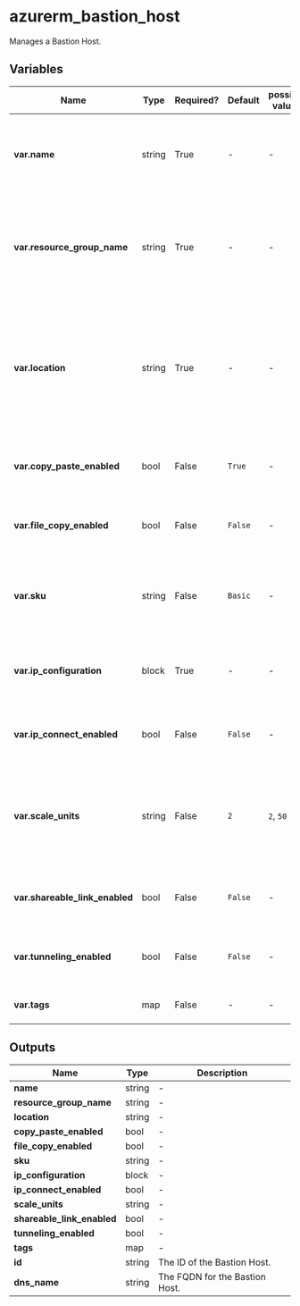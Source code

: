 # azurerm_bastion_host

Manages a Bastion Host.

## Variables

| Name | Type | Required? |  Default  |  possible values |  Description |
| ---- | ---- | --------- |  ----------- | ----------- | ----------- |
| **var.name** | string | True | -  |  -  |  Specifies the name of the Bastion Host. Changing this forces a new resource to be created. | 
| **var.resource_group_name** | string | True | -  |  -  |  The name of the resource group in which to create the Bastion Host. Changing this forces a new resource to be created. | 
| **var.location** | string | True | -  |  -  |  Specifies the supported Azure location where the resource exists. Changing this forces a new resource to be created. Review [Azure Bastion Host FAQ](https://docs.microsoft.com/azure/bastion/bastion-faq) for supported locations. | 
| **var.copy_paste_enabled** | bool | False | `True`  |  -  |  Is Copy/Paste feature enabled for the Bastion Host. Defaults to `true`. | 
| **var.file_copy_enabled** | bool | False | `False`  |  -  |  Is File Copy feature enabled for the Bastion Host. Defaults to `false`. | 
| **var.sku** | string | False | `Basic`  |  -  |  The SKU of the Bastion Host. Accepted values are `Basic` and `Standard`. Defaults to `Basic`. | 
| **var.ip_configuration** | block | True | -  |  -  |  A `ip_configuration` block. Changing this forces a new resource to be created. | 
| **var.ip_connect_enabled** | bool | False | `False`  |  -  |  Is IP Connect feature enabled for the Bastion Host. Defaults to `false`. | 
| **var.scale_units** | string | False | `2`  |  `2`, `50`  |  The number of scale units with which to provision the Bastion Host. Possible values are between `2` and `50`. Defaults to `2`. | 
| **var.shareable_link_enabled** | bool | False | `False`  |  -  |  Is Shareable Link feature enabled for the Bastion Host. Defaults to `false`. | 
| **var.tunneling_enabled** | bool | False | `False`  |  -  |  Is Tunneling feature enabled for the Bastion Host. Defaults to `false`. | 
| **var.tags** | map | False | -  |  -  |  A mapping of tags to assign to the resource. | 



## Outputs

| Name | Type | Description |
| ---- | ---- | --------- | 
| **name** | string  | - | 
| **resource_group_name** | string  | - | 
| **location** | string  | - | 
| **copy_paste_enabled** | bool  | - | 
| **file_copy_enabled** | bool  | - | 
| **sku** | string  | - | 
| **ip_configuration** | block  | - | 
| **ip_connect_enabled** | bool  | - | 
| **scale_units** | string  | - | 
| **shareable_link_enabled** | bool  | - | 
| **tunneling_enabled** | bool  | - | 
| **tags** | map  | - | 
| **id** | string  | The ID of the Bastion Host. | 
| **dns_name** | string  | The FQDN for the Bastion Host. | 